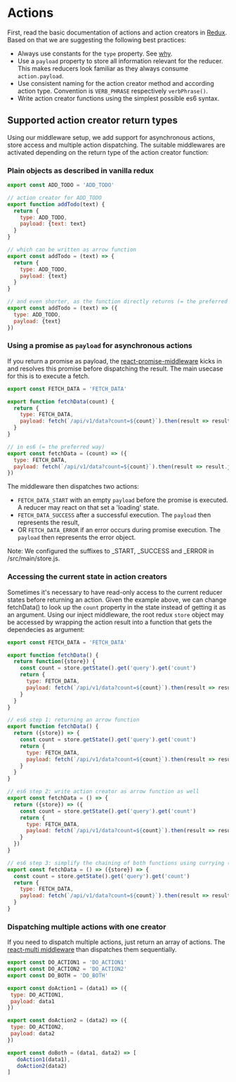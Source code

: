 # Actions

First, read the basic documentation of actions and action creators in [Redux](http://redux.js.org/docs/basics/Actions.html). Based on that we are suggesting the following best practices:

  * Always use constants for the `type` property. See [why](http://redux.js.org/docs/recipes/ReducingBoilerplate.html).
  * Use a `payload` property to store all information relevant for the reducer. This makes reducers look familiar as they always consume `action.payload`.
  * Use consistent naming for the action creator method and according action type. Convention is `VERB_PHRASE` respectively `verbPhrase()`.
  * Write action creator functions using the simplest possible es6 syntax.

## Supported action creator return types

Using our middleware setup, we add support for asynchronous actions, store access and multiple action dispatching. The suitable middlewares are activated depending on the return type of the action creator function:

### Plain objects as described in vanilla redux

```javascript
export const ADD_TODO = 'ADD_TODO'

// action creator for ADD_TODO
export function addTodo(text) {
  return {
    type: ADD_TODO,
    payload: {text: text}
  }
}

// which can be written as arrow function
export const addTodo = (text) => {
  return {
    type: ADD_TODO,
    payload: {text}
  }
}

// and even shorter, as the function directly returns (= the preferred way)
export const addTodo = (text) => ({
  type: ADD_TODO,
  payload: {text}
})
```
### Using a promise as `payload` for asynchronous actions

If you return a promise as payload, the [react-promise-middleware](https://github.com/pburtchaell/redux-promise-middleware) kicks in and resolves this promise before dispatching the result. The main usecase for this is to execute a fetch. 
```javascript
export const FETCH_DATA = 'FETCH_DATA'

export function fetchData(count) {
  return {
    type: FETCH_DATA,
    payload: fetch(`/api/v1/data?count=${count}`).then(result => result.json())
  }
}

// in es6 (= the preferred way)
export const fetchData = (count) => ({
  type: FETCH_DATA,
  payload: fetch(`/api/v1/data?count=${count}`).then(result => result.json())
})
```

The middleware then dispatches two actions:
  * `FETCH_DATA_START` with an empty `payload` before the promise is executed. A reducer may react on that set a 'loading' state.
  * `FETCH_DATA_SUCCESS` after a successful execution. The `payload` then represents the result,
  * OR `FETCH_DATA_ERROR` if an error occurs during promise execution. The `payload` then represents the error object.
 
Note: We configured the suffixes to _START, _SUCCESS and _ERROR in /src/main/store.js. 
  
  
### Accessing the current state in action creators

Sometimes it's necessary to have read-only access to the current reducer states before returning an action. Given the example above, we can change fetchData() to look up the `count` property in the state instead of getting it as an argument. Using our inject middleware, the root redux `store` object may be accessed by wrapping the action result into a function that gets the dependecies as argument: 

```javascript
export const FETCH_DATA = 'FETCH_DATA'

export function fetchData() {
  return function({store}) {
    const count = store.getState().get('query').get('count')
    return {
      type: FETCH_DATA,
      payload: fetch(`/api/v1/data?count=${count}`).then(result => result.json())
    }
  }
}

// es6 step 1: returning an arrow function
export function fetchData() {
  return ({store}) => {
    const count = store.getState().get('query').get('count')
    return {
      type: FETCH_DATA,
      payload: fetch(`/api/v1/data?count=${count}`).then(result => result.json())
    }
  }
}

// es6 step 2: write action creator as arrow function as well
export const fetchData = () => {
  return ({store}) => ({
    const count = store.getState().get('query').get('count')
    return {
      type: FETCH_DATA,
      payload: fetch(`/api/v1/data?count=${count}`).then(result => result.json())
    }
  })
}

// es6 step 3: simplify the chaining of both functions using currying (= the preferred way)
export const fetchData = () => ({store}) => {
  const count = store.getState().get('query').get('count')
  return {
    type: FETCH_DATA,
    payload: fetch(`/api/v1/data?count=${count}`).then(result => result.json())
  }
}
```

### Dispatching multiple actions with one creator

If you need to dispatch multiple actions, just return an array of actions. The [react-multi middleware](https://github.com/ashaffer/redux-multi) than dispatches them sequentially. 

```javascript
export const DO_ACTION1 = 'DO_ACTION1'
export const DO_ACTION2 = 'DO_ACTION2'
export const DO_BOTH = 'DO_BOTH'

export const doAction1 = (data1) => ({
 type: DO_ACTION1,
 payload: data1
})

export const doAction2 = (data2) => ({
 type: DO_ACTION2,
 payload: data2
})

export const doBoth = (data1, data2) => [
   doAction1(data1),
   doAction2(data2)
]
```


